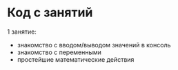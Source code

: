 # Код с занятий

1 занятие:
 - знакомство с вводом/выводом значений в консоль
 - знакомство с переменными
 - простейшие математические действия